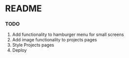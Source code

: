 # README

### TODO

1. Add functionality to hamburger menu for small screens
2. Add image functionality to projects pages
3. Style Projects pages
4. Deploy
